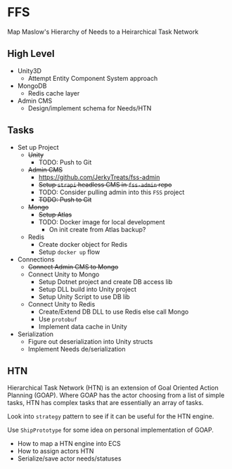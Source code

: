 # FFS

Map Maslow's Hierarchy of Needs to a Heirarchical Task Network

## High Level

- Unity3D
  - Attempt Entity Component System approach
- MongoDB
  - Redis cache layer
- Admin CMS
  - Design/implement schema for Needs/HTN

## Tasks

- Set up Project
  - ~~Unity~~
    - TODO: Push to Git
  - ~~Admin CMS~~
    - https://github.com/JerkyTreats/fss-admin
    - ~~Setup `strapi` headless CMS in `fss-admin` repo~~
    - TODO: Consider pulling admin into this `FSS` project
    - ~~TODO: Push to Git~~
  - ~~Mongo~~
    - ~~Setup Atlas~~
    - TODO: Docker image for local development
      - On init create from Atlas backup?
  - Redis
    - Create docker object for Redis
    - Setup `docker up` flow
- Connections
  - ~~Connect Admin CMS to Mongo~~
  - Connect Unity to Mongo
    - Setup Dotnet project and create DB access lib
    - Setup DLL build into Unity project
    - Setup Unity Script to use DB lib
  - Connect Unity to Redis
    - Create/Extend DB DLL to use Redis else call Mongo
    - Use `protobuf`
    - Implement data cache in Unity
- Serialization
  - Figure out deserialization into Unity structs
  - Implement Needs de/serialization

## HTN

Hierarchical Task Network (HTN) is an extension of Goal Oriented Action Planning (GOAP). Where GOAP has the actor choosing from a list of simple tasks, HTN has complex tasks that are essentially an array of tasks.

Look into `strategy` pattern to see if it can be useful for the HTN engine.

Use `ShipPrototype` for some idea on personal implementation of GOAP.

- How to map a HTN engine into ECS
- How to assign actors HTN
- Serialize/save actor needs/statuses
